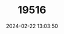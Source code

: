 ---
title: "19516"
category: "Rhinolophus euryale"
draft: false
date: 2024-02-22 13:03:50
languages:
  Spanish; Castilian: ["Murciélago Mediterráneo de Herradura"]
  French: ["Rhinolophe euryale"]
  Italian: ["Rinolofo euriale"]
  Greek, Modern (1453-): ["Μεσορινόλοφος"]
  English: ["Mediterranean Horseshoe Bat"]
---